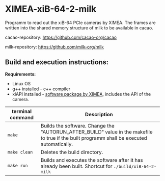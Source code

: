 # XIMEA-xiB-64-2-milk

Programm to read out the xiB-64 PCIe cameras by XIMEA. The frames are written into the shared memory structure of milk to be available in cacao.

cacao-repository:
https://github.com/cacao-org/cacao

milk-repository:
https://github.com/milk-org/milk

## Build and execution instructions:
**Requirements:**
- Linux OS
- g++ installed - c++ compiler
- xiAPI installed -
 [software package by XIMEA](https://www.ximea.com/support/wiki/apis/xiAPI), includes the API of the camera.

| terminal command | Description |
| ------ | ------ |
| `make` | Builds the software. Change the "AUTORUN_AFTER_BUILD" value in the makefile to true if the built programm shall be executed automatically. |
| `make clean` | Deletes the build directory. |
| `make run` | Builds and executes the software after it has already been built. Shortcut for `./build/xiB-64-2-milk` |
